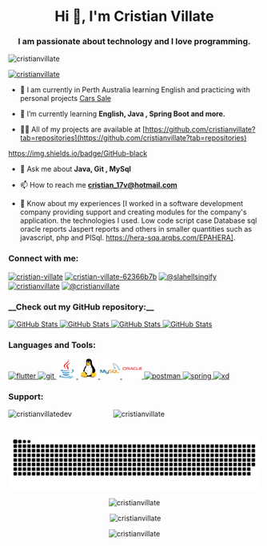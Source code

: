 <h1 align="center">Hi 👋, I'm Cristian Villate</h1>
<h3 align="center">I am passionate about technology and I love programming.</h3>

<p align="left"> <img src="https://komarev.com/ghpvc/?username=cristianvillate&label=Profile%20views&color=0e75b6&style=flat" alt="cristianvillate" /> </p>

<p align="left"> <a href="https://github.com/ryo-ma/github-profile-trophy"><img src="https://github-profile-trophy.vercel.app/?username=cristianvillate" alt="cristianvillate" /></a> </p>

- 🔭 I am currently in Perth Australia learning English and practicing with personal projects [Cars Sale](https://github.com/cristianvillate/carSales)

- 🌱 I’m currently learning **English, Java , Spring Boot and more.**

- 👨‍💻 All of my projects are available at [https://github.com/cristianvillate?tab=repositories](https://github.com/cristianvillate?tab=repositories)

https://img.shields.io/badge/GitHub-black
- 💬 Ask me about **Java, Git , MySql**

- 📫 How to reach me **cristian_17v@hotmail.com** <a href="https://api.whatsapp.com/send?phone=61424131819" target="_blank"><img src="https://img.shields.io/badge/Whatsapp-25D366" alt=""></a>
- 📄 Know about my experiences [I worked in a software development company providing support and creating modules for the company's application. the technologies I used. Low code script case Database sql oracle reports Jaspert reports and others in smaller quantities such as javascript, php and PlSql. https://hera-sqa.arqbs.com/EPAHERA].

<h3 align="left">Connect with me:</h3>
<p align="left">
<a href="https://codepen.io/cristian-villate" target="blank"><img align="center" src="https://raw.githubusercontent.com/rahuldkjain/github-profile-readme-generator/master/src/images/icons/Social/codepen.svg" alt="cristian-villate" height="30" width="40" /></a>
<a href="https://linkedin.com/in/cristian-villate-62366b7b" target="blank"><img align="center" src="https://raw.githubusercontent.com/rahuldkjain/github-profile-readme-generator/master/src/images/icons/Social/linked-in-alt.svg" alt="cristian-villate-62366b7b" height="30" width="40" /></a>
<a href="https://www.youtube.com/c/@slahellsingify" target="blank"><img align="center" src="https://raw.githubusercontent.com/rahuldkjain/github-profile-readme-generator/master/src/images/icons/Social/youtube.svg" alt="@slahellsingify" height="30" width="40" /></a>
<a href="https://www.leetcode.com/cristianvillate" target="blank"><img align="center" src="https://raw.githubusercontent.com/rahuldkjain/github-profile-readme-generator/master/src/images/icons/Social/leet-code.svg" alt="cristianvillate" height="30" width="40" /></a>
<a href="https://www.hackerearth.com/@cristianvillate" target="blank"><img align="center" src="https://raw.githubusercontent.com/rahuldkjain/github-profile-readme-generator/master/src/images/icons/Social/hackerearth.svg" alt="@cristianvillate" height="30" width="40" /></a>
</p>


<h3 align="left">__Check out my GitHub repository:__</h3>
<div>
  <p>
    <a href="https://github.com/cristianvillate/carSales">
      <img src="https://github-readme-stats.vercel.app/api/pin/?username=cristianvillate&repo=CarSales" alt="GitHub Stats" />
    </a>
    <a href="https://github.com/cristianvillate/SnakeGame">
      <img src="https://github-readme-stats.vercel.app/api/pin/?username=cristianvillate&repo=SnakeGame" alt="GitHub Stats" />
    </a>
    <a href="https://github.com/cristianvillate/exchangeDivisas">
      <img src="https://github-readme-stats.vercel.app/api/pin/?username=cristianvillate&repo=exchangeDivisas" alt="GitHub Stats" />
    </a>
     <a href="https://github.com/cristianvillate/CHATGPT-API-SPRINGBOOT">
      <img src="https://github-readme-stats.vercel.app/api/pin/?username=cristianvillate&repo=CHATGPT-API-SPRINGBOOT" alt="GitHub Stats" />
    </a>
  </p>
</div>

<h3 align="left">Languages and Tools:</h3>
<p align="left"> <a href="https://flutter.dev" target="_blank" rel="noreferrer"> <img src="https://www.vectorlogo.zone/logos/flutterio/flutterio-icon.svg" alt="flutter" width="40" height="40"/> </a> <a href="https://git-scm.com/" target="_blank" rel="noreferrer"> <img src="https://www.vectorlogo.zone/logos/git-scm/git-scm-icon.svg" alt="git" width="40" height="40"/> </a> <a href="https://www.java.com" target="_blank" rel="noreferrer"> <img src="https://raw.githubusercontent.com/devicons/devicon/master/icons/java/java-original.svg" alt="java" width="40" height="40"/> </a> <a href="https://www.linux.org/" target="_blank" rel="noreferrer"> <img src="https://raw.githubusercontent.com/devicons/devicon/master/icons/linux/linux-original.svg" alt="linux" width="40" height="40"/> </a> <a href="https://www.mysql.com/" target="_blank" rel="noreferrer"> <img src="https://raw.githubusercontent.com/devicons/devicon/master/icons/mysql/mysql-original-wordmark.svg" alt="mysql" width="40" height="40"/> </a> <a href="https://www.oracle.com/" target="_blank" rel="noreferrer"> <img src="https://raw.githubusercontent.com/devicons/devicon/master/icons/oracle/oracle-original.svg" alt="oracle" width="40" height="40"/> </a> <a href="https://postman.com" target="_blank" rel="noreferrer"> <img src="https://www.vectorlogo.zone/logos/getpostman/getpostman-icon.svg" alt="postman" width="40" height="40"/> </a> <a href="https://spring.io/" target="_blank" rel="noreferrer"> <img src="https://www.vectorlogo.zone/logos/springio/springio-icon.svg" alt="spring" width="40" height="40"/> </a> <a href="https://www.adobe.com/products/xd.html" target="_blank" rel="noreferrer"> <img src="https://cdn.worldvectorlogo.com/logos/adobe-xd.svg" alt="xd" width="40" height="40"/> </a> </p>


<h3 align="left">Support:</h3>
<p><a href="https://www.buymeacoffee.com/cristianvillatedev"> <img align="left" src="https://cdn.buymeacoffee.com/buttons/v2/default-yellow.png" height="50" width="210" alt="cristianvillatedev" /></a><a href="https://ko-fi.com/cristianvillate"> <img align="left" src="https://cdn.ko-fi.com/cdn/kofi3.png?v=3" height="50" width="210" alt="cristianvillate" /></a></p><br><br>

<p align="center">
    <img  src="https://raw.githubusercontent.com/Elanza-48/Elanza-48/main/resources/img/github-contribution-grid-snake.svg"
      alt="example" />
  </p>

<div align="center">
    <p><img  src="https://github-readme-stats.vercel.app/api/top-langs?username=cristianvillate&show_icons=true&locale=en&layout=compact" alt="cristianvillate" /></p>
    <p>&nbsp;<img  src="https://github-readme-stats.vercel.app/api?username=cristianvillate&show_icons=true&locale=en" alt="cristianvillate" /></p>  
    <p><img src="https://github-readme-streak-stats.herokuapp.com/?user=cristianvillate&" alt="cristianvillate" /></p>    
</div>

